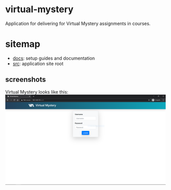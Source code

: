 # virtual-mystery
Application for delivering for Virtual Mystery assignments in courses.

# sitemap
* [docs](https://github.com/utmandrew/virtual-mystery/tree/master/docs): setup guides and documentation
* [src](https://github.com/utmandrew/virtual-mystery/tree/master/src): application site root

## screenshots
Virtual Mystery looks like this:
![](docs/readme_images/login_screen.PNG)
